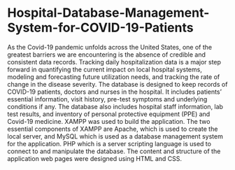 # Hospital-Database-Management-System-for-COVID-19-Patients
As the Covid-19 pandemic unfolds across the United States, one of the greatest barriers we are encountering is the absence of credible and consistent data records. Tracking daily hospitalization data is a major step forward in quantifying the current impact on local hospital systems, modeling and forecasting future utilization needs, and tracking the rate of change in the disease severity. The database is designed to keep records of COVID-19 patients, doctors and nurses in the hospital. It includes patients’ essential information, visit history, pre-test symptoms and underlying conditions if any. The database also includes hospital staff information, lab test results, and inventory of personal protective equipment (PPE) and Covid-19 medicine. XAMPP was used to build the application. The two essential components of XAMPP are Apache, which is used to create the local server, and MySQL which is used as a database management system for the application. PHP which is a server scripting language is used to connect to and manipulate the database. The content and structure of the application web pages were designed using HTML and CSS.
